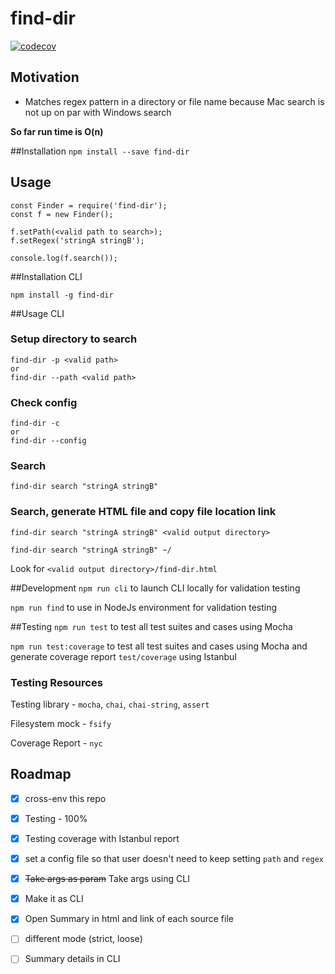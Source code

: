 # find-dir


[![codecov](https://codecov.io/gh/chiamtc/find-dir/branch/master/graph/badge.svg)](https://codecov.io/gh/chiamtc/find-dir)
## Motivation
- Matches regex pattern in a directory or file name because Mac search is not up on par with Windows search

**So far run time is O(n)**

##Installation
```npm install --save find-dir```

## Usage
```$xslt
const Finder = require('find-dir');
const f = new Finder();

f.setPath(<valid path to search>);
f.setRegex('stringA stringB');

console.log(f.search());
```

##Installation CLI
```$xslt
npm install -g find-dir
```

##Usage CLI
### Setup directory to search
```$xslt
find-dir -p <valid path> 
or
find-dir --path <valid path>
```

### Check config
```$xslt
find-dir -c
or
find-dir --config
```

### Search
```find-dir search "stringA stringB"```

### Search, generate HTML file and copy file location link
```
find-dir search "stringA stringB" <valid output directory>

find-dir search "stringA stringB" ~/

``` 
Look for `<valid output directory>/find-dir.html`


##Development
`npm run cli` to launch CLI locally for validation testing

`npm run find` to use in NodeJs environment for validation testing

##Testing
`npm run test` to test all test suites and cases using Mocha

`npm run test:coverage` to test all test suites and cases using Mocha and generate coverage report `test/coverage` using Istanbul

### Testing Resources
Testing library - `mocha`, `chai`, `chai-string`, `assert`

Filesystem mock - `fsify`

Coverage Report - `nyc`

## Roadmap
- [x] cross-env this repo
- [x] Testing - 100%
- [x] Testing coverage with Istanbul report
- [x] set a config file so that user doesn't need to keep setting `path` and `regex`
- [x] ~~Take args as param~~ Take args using CLI
- [x] Make it as CLI
- [x] Open Summary in html and link of each source file
- [ ] different mode (strict, loose)
- [ ] Summary details in CLI

